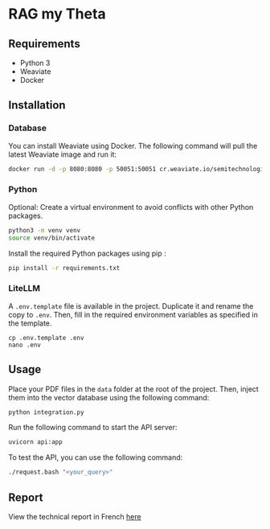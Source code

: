 # RAG my Theta

## Requirements
- Python 3
- Weaviate
- Docker

## Installation

### Database
You can install Weaviate using Docker. The following command will pull the latest Weaviate image and run it:

```bash
docker run -d -p 8080:8080 -p 50051:50051 cr.weaviate.io/semitechnologies/weaviate:1.30.0
```

### Python

Optional: Create a virtual environment to avoid conflicts with other Python packages.
```bash
python3 -m venv venv
source venv/bin/activate
```

Install the required Python packages using pip :
```bash
pip install -r requirements.txt
```

### LiteLLM

A `.env.template` file is available in the project. Duplicate it and rename the copy to `.env`. Then, fill in the required environment variables as specified in the template.
```
cp .env.template .env
nano .env
```

## Usage

Place your PDF files in the `data` folder at the root of the project. Then, inject them into the vector database using the following command:

```bash
python integration.py
```

Run the following command to start the API server:
```bash
uvicorn api:app
```

To test the API, you can use the following command:
```bash
./request.bash "<your_query>"
```

## Report

View the technical report in French [here](rapport.md)